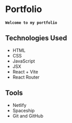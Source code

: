 # Portfolio

**`Welcome to my portfolio`**

## Technologies Used

- HTML
- CSS
- JavaScript
- JSX
- React + Vite
- React Router

## Tools

- Netlify
- Spaceship
- Git and GitHub
